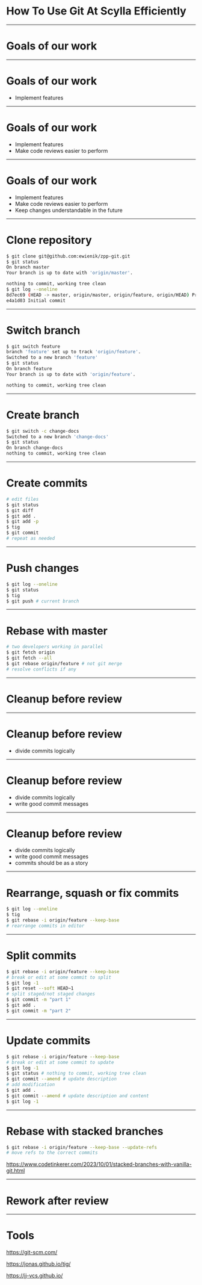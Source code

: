 <!-- theme: uncover -->
<!-- class: invert -->
<!-- paginate: true -->

<style>
section {
  background-image: url('scylla-logo2.png');
  background-repeat: no-repeat;
  background-position: bottom 20px left 20px;
  background-size: auto 50px;
}
</style>


# How To Use Git At Scylla Efficiently

---

# Goals of our work

---

# Goals of our work

- Implement features

---

# Goals of our work

- Implement features
- Make code reviews easier to perform

---

# Goals of our work

- Implement features
- Make code reviews easier to perform
- Keep changes understandable in the future

---

# Clone repository

```bash
$ git clone git@github.com:ewienik/zpp-git.git
$ git status
On branch master
Your branch is up to date with 'origin/master'.

nothing to commit, working tree clean
$ git log --oneline
8d7ec69 (HEAD -> master, origin/master, origin/feature, origin/HEAD) Prepare initial marp presentation
e4a1d03 Initial commit
```

---

# Switch branch

```bash
$ git switch feature
branch 'feature' set up to track 'origin/feature'.
Switched to a new branch 'feature'
$ git status
On branch feature
Your branch is up to date with 'origin/feature'.

nothing to commit, working tree clean
```

---

# Create branch

```bash
$ git switch -c change-docs
Switched to a new branch 'change-docs'
$ git status
On branch change-docs
nothing to commit, working tree clean
```

---

# Create commits

```bash
# edit files
$ git status
$ git diff
$ git add .
$ git add -p
$ tig
$ git commit
# repeat as needed
```

---

# Push changes

```bash
$ git log --oneline
$ git status
$ tig
$ git push # current branch
```

---

# Rebase with master

```bash
# two developers working in parallel
$ git fetch origin
$ git fetch --all
$ git rebase origin/feature # not git merge
# resolve conflicts if any
```

---

# Cleanup before review

---

# Cleanup before review

- divide commits logically

---

# Cleanup before review

- divide commits logically
- write good commit messages

---

# Cleanup before review

- divide commits logically
- write good commit messages
- commits should be as a story

---

# Rearrange, squash or fix commits

```bash
$ git log --oneline
$ tig
$ git rebase -i origin/feature --keep-base
# rearrange commits in editor
```

---

# Split commits

```bash
$ git rebase -i origin/feature --keep-base
# break or edit at some commit to split
$ git log -1
$ git reset --soft HEAD~1
# split staged/not staged changes
$ git commit -m "part 1"
$ git add .
$ git commit -m "part 2"
```

---

# Update commits

```bash
$ git rebase -i origin/feature --keep-base
# break or edit at some commit to update
$ git log -1
$ git status # nothing to commit, working tree clean
$ git commit --amend # update description
# add modification
$ git add .
$ git commit --amend # update description and content
$ git log -1
```

---

# Rebase with stacked branches

```bash
$ git rebase -i origin/feature --keep-base --update-refs
# move refs to the correct commits
```

https://www.codetinkerer.com/2023/10/01/stacked-branches-with-vanilla-git.html

---

# Rework after review

---

# Tools

https://git-scm.com/

https://jonas.github.io/tig/

https://jj-vcs.github.io/

